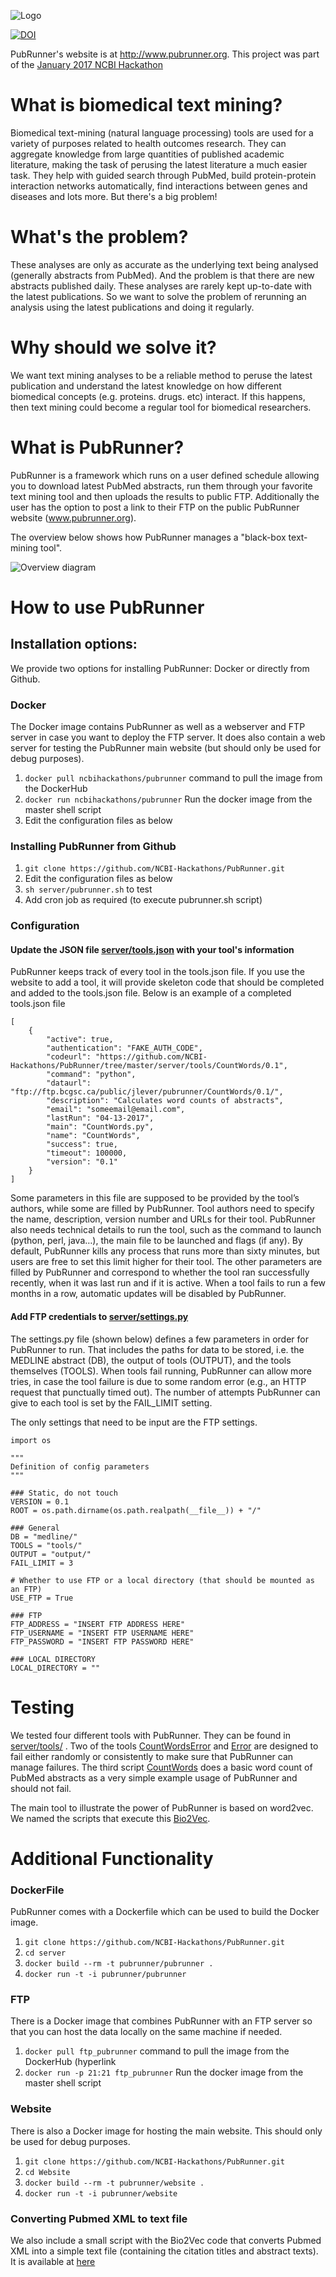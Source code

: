 ![Logo](logo.png)

[![DOI](https://zenodo.org/badge/DOI/10.5281/zenodo.556195.svg)](https://doi.org/10.5281/zenodo.556195)

PubRunner's website is at http://www.pubrunner.org. This project was part of the [January 2017 NCBI Hackathon](https://www.ncbi.nlm.nih.gov/news/11-17-2016-biomedical-informatics-hackathon/)

# What is biomedical text mining?

Biomedical text-mining (natural language processing) tools are used for a variety of purposes related to health outcomes research. They can aggregate knowledge from large quantities of published academic literature, making the task of perusing the latest literature a much easier task. They help with guided search through PubMed, build protein-protein interaction networks automatically, find interactions between genes and diseases and lots more. But there's a big problem!

# What's the problem?

These analyses are only as accurate as the underlying text being analysed (generally abstracts from PubMed). And the problem is that there are new abstracts published daily. These analyses are rarely kept up-to-date with the latest publications. So we want to solve the problem of rerunning an analysis using the latest publications and doing it regularly.

# Why should we solve it?

We want text mining analyses to be a reliable method to peruse the latest publication and understand the latest knowledge on how different biomedical concepts (e.g. proteins. drugs. etc) interact. If this happens, then text mining could become a regular tool for biomedical researchers.

# What is PubRunner?

PubRunner is a framework which runs on a user defined schedule allowing you to download latest PubMed abstracts,
run them through your favorite text mining tool and then uploads the results to public FTP. Additionally the user has the option to post a link to their FTP on the public PubRunner website (www.pubrunner.org).

The overview below shows how PubRunner manages a "black-box text-mining tool".

![Overview diagram](overview.png)

# How to use PubRunner

## Installation options:

We provide two options for installing PubRunner: Docker or directly from Github.

### Docker

The Docker image contains PubRunner as well as a webserver and FTP server in case you want to deploy the FTP server. It does also contain a web server for testing the PubRunner main website (but should only be used for debug purposes).

1. `docker pull ncbihackathons/pubrunner` command to pull the image from the DockerHub
2. `docker run ncbihackathons/pubrunner` Run the docker image from the master shell script
3. Edit the configuration files as below

### Installing PubRunner from Github

1. `git clone https://github.com/NCBI-Hackathons/PubRunner.git`
2. Edit the configuration files as below
3. `sh server/pubrunner.sh` to test
4. Add cron job as required (to execute pubrunner.sh script)

### Configuration

#### Update the JSON file [server/tools.json](https://github.com/NCBI-Hackathons/PubRunner/blob/master/server/tools.json) with your tool's information


PubRunner keeps track of every tool in the tools.json file. If you use the website to add a tool, it will provide skeleton code that should be completed and added to the tools.json file. Below is an example of a completed tools.json file

```
[
    {
        "active": true,
        "authentication": "FAKE_AUTH_CODE",
        "codeurl": "https://github.com/NCBI-Hackathons/PubRunner/tree/master/server/tools/CountWords/0.1",
        "command": "python",
        "dataurl": "ftp://ftp.bcgsc.ca/public/jlever/pubrunner/CountWords/0.1/",
        "description": "Calculates word counts of abstracts",
        "email": "someemail@email.com",
        "lastRun": "04-13-2017",
        "main": "CountWords.py",
        "name": "CountWords",
        "success": true,
        "timeout": 100000,
        "version": "0.1"
    }
]
```

Some parameters in this file are supposed to be provided by the tool’s authors, while some are filled by PubRunner. Tool authors need to specify the name, description, version number and URLs for their tool. PubRunner also needs technical details to run the tool, such as the command to launch (python, perl, java…), the main file to be launched and flags (if any). By default, PubRunner kills any process that runs more than sixty minutes, but users are free to set this limit higher for their tool. The other parameters are filled by PubRunner and correspond to whether the tool ran successfully recently, when it was last run and if it is active. When a tool fails to run a few months in a row, automatic updates will be disabled by PubRunner.  

#### Add FTP credentials to [server/settings.py](server/settings.py)

The settings.py file (shown below) defines a few parameters in order for PubRunner to run. That includes the paths for data to be stored, i.e. the MEDLINE abstract (DB), the output of tools (OUTPUT), and the tools themselves (TOOLS). When tools fail running, PubRunner can allow more tries, in case the tool failure is due to some random error (e.g., an HTTP request that punctually timed out). The number of attempts PubRunner can give to each tool is set by the FAIL_LIMIT setting.

The only settings that need to be input are the FTP settings.

```
import os

"""
Definition of config parameters
"""

### Static, do not touch
VERSION = 0.1
ROOT = os.path.dirname(os.path.realpath(__file__)) + "/"

### General
DB = "medline/"
TOOLS = "tools/"
OUTPUT = "output/"
FAIL_LIMIT = 3

# Whether to use FTP or a local directory (that should be mounted as an FTP)
USE_FTP = True

### FTP
FTP_ADDRESS = "INSERT FTP ADDRESS HERE"
FTP_USERNAME = "INSERT FTP USERNAME HERE"
FTP_PASSWORD = "INSERT FTP PASSWORD HERE"

### LOCAL DIRECTORY
LOCAL_DIRECTORY = ""
```

# Testing

We tested four different tools with PubRunner. They can be found in [server/tools/](server/tools/) . Two of the tools [CountWordsError](server/tools/CountWordsError/0.1) and [Error](server/tools/Error/0.1/Error.py) are designed to fail either randomly or consistently to make sure that PubRunner can manage failures. The third script [CountWords](server/tools/CountWords/0.1) does a basic word count of PubMed abstracts as a very simple example usage of PubRunner and should not fail.

The main tool to illustrate the power of PubRunner is based on word2vec. We named the scripts that execute this [Bio2Vec](server/tools/Bio2Vec/1.0).

# Additional Functionality
### DockerFile

PubRunner comes with a Dockerfile which can be used to build the Docker image.

  1. `git clone https://github.com/NCBI-Hackathons/PubRunner.git`
  2. `cd server`
  3. `docker build --rm -t pubrunner/pubrunner .`
  4. `docker run -t -i pubrunner/pubrunner`
  
### FTP

There is a Docker image that combines PubRunner with an FTP server so that you can host the data locally on the same machine if needed.

  1. `docker pull ftp_pubrunner` command to pull the image from the DockerHub (hyperlink
  2. `docker run -p 21:21 ftp_pubrunner` Run the docker image from the master shell script

### Website

There is also a Docker image for hosting the main website. This should only be used for debug purposes.

  1. `git clone https://github.com/NCBI-Hackathons/PubRunner.git`
  2. `cd Website`
  3. `docker build --rm -t pubrunner/website .`
  4. `docker run -t -i pubrunner/website`
  
### Converting Pubmed XML to text file

We also include a small script with the Bio2Vec code that converts Pubmed XML into a simple text file (containing the citation titles and abstract texts). It is available at [here](server/tools/Bio2Vec/1.0/PubPubMed2Txt.py)
